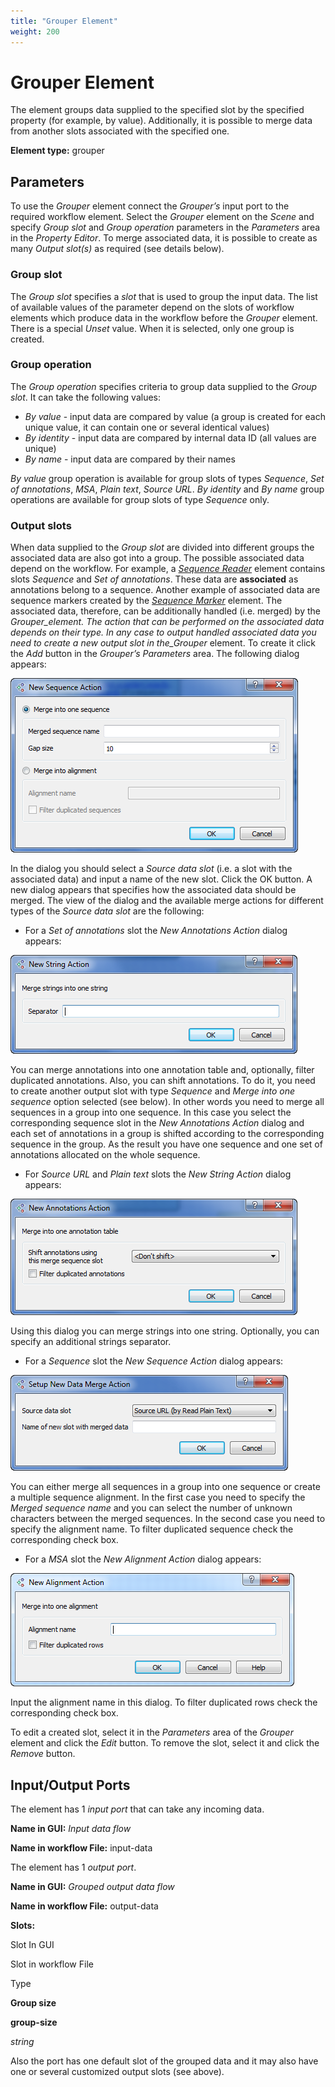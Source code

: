 ```yaml
---
title: "Grouper Element"
weight: 200
---
```



# Grouper Element

The element groups data supplied to the specified slot by the specified property (for example, by value). Additionally, it is possible to merge data from another slots associated with the specified one.

**Element type:** grouper

Parameters
----------

To use the _Grouper_ element connect the _Grouper’s_ input port to the required workflow element. Select the _Grouper_ element on the _Scene_ and specify _Group slot_ and _Group operation_ parameters in the _Parameters_ area in the _Property Editor_. To merge associated data, it is possible to create as many _Output slot(s)_ as required (see details below).

### Group slot

The _Group slot_ specifies a _slot_ that is used to group the input data. The list of available values of the parameter depend on the slots of workflow elements which produce data in the workflow before the _Grouper_ element. There is a special _Unset_ value. When it is selected, only one group is created.

### Group operation

The _Group operation_ specifies criteria to group data supplied to the _Group slot_. It can take the following values:

*   _By value_ - input data are compared by value (a group is created for each unique value, it can contain one or several identical values)
*   _By identity_ - input data are compared by internal data ID (all values are unique)
*   _By name_ - input data are compared by their names

_By value_ group operation is available for group slots of types _Sequence_, _Set of annotations_, _MSA_, _Plain text_, _Source URL_. _By identity_ and _By name_ group operations are available for group slots of type _Sequence_ only.

### Output slots

When data supplied to the _Group slot_ are divided into different groups the associated data are also got into a group. The possible associated data depend on the workflow. For example, a [_Sequence Reader_](../data-readers/read-sequence-element) element contains slots _Sequence_ and _Set of annotations_. These data are **associated** as annotations belong to a sequence. Another example of associated data are sequence markers created by the _[Sequence Marker](sequence-marker-element)_ element. The associated data, therefore, can be additionally handled (i.e. merged) by the _Grouper_element. The action that can be performed on the associated data depends on their type. In any case to output handled associated data you need to create a new output slot in the_Grouper_ element. To create it click the _Add_ button in the _Grouper’s Parameters_ area. The following dialog appears:

![](/images/65930076/65930077.png)

In the dialog you should select a _Source data slot_ (i.e. a slot with the associated data) and input a name of the new slot. Click the OK button. A new dialog appears that specifies how the associated data should be merged. The view of the dialog and the available merge actions for different types of the _Source data slot_ are the following:

*   For a _Set of annotations_ slot the _New Annotations Action_ dialog appears:

![](/images/65930076/65930078.png)

You can merge annotations into one annotation table and, optionally, filter duplicated annotations. Also, you can shift annotations. To do it, you need to create another output slot with type _Sequence_ and _Merge into one sequence_ option selected (see below). In other words you need to merge all sequences in a group into one sequence. In this case you select the corresponding sequence slot in the _New Annotations Action_ dialog and each set of annotations in a group is shifted according to the corresponding sequence in the group. As the result you have one sequence and one set of annotations allocated on the whole sequence.

*   For _Source URL_ and _Plain text_ slots the _New String Action_ dialog appears:

![](/images/65930076/65930079.png)

Using this dialog you can merge strings into one string. Optionally, you can specify an additional strings separator.

*   For a _Sequence_ slot the _New Sequence Action_ dialog appears:

![](/images/65930076/65930080.png)

You can either merge all sequences in a group into one sequence or create a multiple sequence alignment. In the first case you need to specify the _Merged sequence name_ and you can select the number of unknown characters between the merged sequences. In the second case you need to specify the alignment name. To filter duplicated sequence check the corresponding check box.

*   For a _MSA_ slot the _New Alignment Action_ dialog appears:

![](/images/65930076/65930081.png)

Input the alignment name in this dialog. To filter duplicated rows check the corresponding check box.

To edit a created slot, select it in the _Parameters_ area of the _Grouper_ element and click the _Edit_ button. To remove the slot, select it and click the _Remove_ button.

Input/Output Ports
------------------

The element has 1 _input port_ that can take any incoming data.

**Name in GUI:** _Input data flow_

**Name in workflow File:** input-data

The element has 1 _output port_.

**Name in GUI:** _Grouped output data flow_

**Name in workflow File:** output-data

**Slots:**

Slot In GUI

Slot in workflow File

Type

**Group size**

**group-size**

_string_

Also the port has one default slot of the grouped data and it may also have one or several customized output slots (see above).
